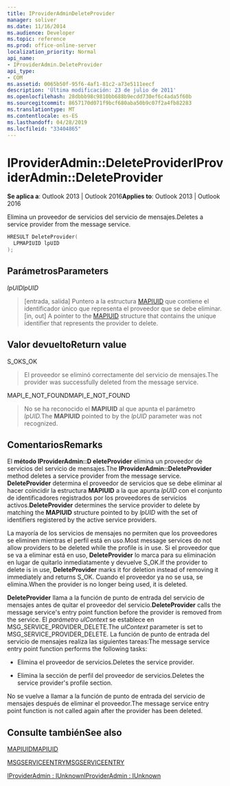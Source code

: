 ```yaml
---
title: IProviderAdminDeleteProvider
manager: soliver
ms.date: 11/16/2014
ms.audience: Developer
ms.topic: reference
ms.prod: office-online-server
localization_priority: Normal
api_name:
- IProviderAdmin.DeleteProvider
api_type:
- COM
ms.assetid: 0065b50f-95f6-4af1-81c2-a73e5111eecf
description: 'Última modificación: 23 de julio de 2011'
ms.openlocfilehash: 28dbbb98c9810bb688b9ecdd730ef6c4ada5f60b
ms.sourcegitcommit: 8657170d071f9bcf680aba50b9c07f2a4fb82283
ms.translationtype: MT
ms.contentlocale: es-ES
ms.lasthandoff: 04/28/2019
ms.locfileid: "33404865"
---
```

# <a name="iprovideradmindeleteprovider"></a><span data-ttu-id="1f0bd-103">IProviderAdmin::DeleteProvider</span><span class="sxs-lookup"><span data-stu-id="1f0bd-103">IProviderAdmin::DeleteProvider</span></span>

  
  
<span data-ttu-id="1f0bd-104">**Se aplica a**: Outlook 2013 | Outlook 2016</span><span class="sxs-lookup"><span data-stu-id="1f0bd-104">**Applies to**: Outlook 2013 | Outlook 2016</span></span> 
  
<span data-ttu-id="1f0bd-105">Elimina un proveedor de servicios del servicio de mensajes.</span><span class="sxs-lookup"><span data-stu-id="1f0bd-105">Deletes a service provider from the message service.</span></span>
  
```cpp
HRESULT DeleteProvider(
  LPMAPIUID lpUID
);
```

## <a name="parameters"></a><span data-ttu-id="1f0bd-106">Parámetros</span><span class="sxs-lookup"><span data-stu-id="1f0bd-106">Parameters</span></span>

 <span data-ttu-id="1f0bd-107">_lpUID_</span><span class="sxs-lookup"><span data-stu-id="1f0bd-107">_lpUID_</span></span>
  
> <span data-ttu-id="1f0bd-108">[entrada, salida] Puntero a la estructura [MAPIUID](mapiuid.md) que contiene el identificador único que representa el proveedor que se debe eliminar.</span><span class="sxs-lookup"><span data-stu-id="1f0bd-108">[in, out] A pointer to the [MAPIUID](mapiuid.md) structure that contains the unique identifier that represents the provider to delete.</span></span> 
    
## <a name="return-value"></a><span data-ttu-id="1f0bd-109">Valor devuelto</span><span class="sxs-lookup"><span data-stu-id="1f0bd-109">Return value</span></span>

<span data-ttu-id="1f0bd-110">S_OK</span><span class="sxs-lookup"><span data-stu-id="1f0bd-110">S_OK</span></span> 
  
> <span data-ttu-id="1f0bd-111">El proveedor se eliminó correctamente del servicio de mensajes.</span><span class="sxs-lookup"><span data-stu-id="1f0bd-111">The provider was successfully deleted from the message service.</span></span>
    
<span data-ttu-id="1f0bd-112">MAPI_E_NOT_FOUND</span><span class="sxs-lookup"><span data-stu-id="1f0bd-112">MAPI_E_NOT_FOUND</span></span> 
  
> <span data-ttu-id="1f0bd-113">No se ha reconocido el **MAPIUID** al que apunta el parámetro _lpUID._</span><span class="sxs-lookup"><span data-stu-id="1f0bd-113">The **MAPIUID** pointed to by the  _lpUID_ parameter was not recognized.</span></span> 
    
## <a name="remarks"></a><span data-ttu-id="1f0bd-114">Comentarios</span><span class="sxs-lookup"><span data-stu-id="1f0bd-114">Remarks</span></span>

<span data-ttu-id="1f0bd-115">El **método IProviderAdmin::D eleteProvider** elimina un proveedor de servicios del servicio de mensajes.</span><span class="sxs-lookup"><span data-stu-id="1f0bd-115">The **IProviderAdmin::DeleteProvider** method deletes a service provider from the message service.</span></span> <span data-ttu-id="1f0bd-116">**DeleteProvider** determina el proveedor de servicios que se debe eliminar al hacer coincidir la estructura **MAPIUID** a la que apunta  _lpUID_ con el conjunto de identificadores registrados por los proveedores de servicios activos.</span><span class="sxs-lookup"><span data-stu-id="1f0bd-116">**DeleteProvider** determines the service provider to delete by matching the **MAPIUID** structure pointed to by  _lpUID_ with the set of identifiers registered by the active service providers.</span></span> 
  
<span data-ttu-id="1f0bd-117">La mayoría de los servicios de mensajes no permiten que los proveedores se eliminen mientras el perfil está en uso.</span><span class="sxs-lookup"><span data-stu-id="1f0bd-117">Most message services do not allow providers to be deleted while the profile is in use.</span></span> <span data-ttu-id="1f0bd-118">Si el proveedor que se va a eliminar está en uso, **DeleteProvider** lo marca para su eliminación en lugar de quitarlo inmediatamente y devuelve S_OK.</span><span class="sxs-lookup"><span data-stu-id="1f0bd-118">If the provider to delete is in use, **DeleteProvider** marks it for deletion instead of removing it immediately and returns S_OK.</span></span> <span data-ttu-id="1f0bd-119">Cuando el proveedor ya no se usa, se elimina.</span><span class="sxs-lookup"><span data-stu-id="1f0bd-119">When the provider is no longer being used, it is deleted.</span></span> 
  
 <span data-ttu-id="1f0bd-120">**DeleteProvider** llama a la función de punto de entrada del servicio de mensajes antes de quitar el proveedor del servicio.</span><span class="sxs-lookup"><span data-stu-id="1f0bd-120">**DeleteProvider** calls the message service's entry point function before the provider is removed from the service.</span></span> <span data-ttu-id="1f0bd-121">El  _parámetro ulContext_ se establece en MSG_SERVICE_PROVIDER_DELETE.</span><span class="sxs-lookup"><span data-stu-id="1f0bd-121">The  _ulContext_ parameter is set to MSG_SERVICE_PROVIDER_DELETE.</span></span> <span data-ttu-id="1f0bd-122">La función de punto de entrada del servicio de mensajes realiza las siguientes tareas:</span><span class="sxs-lookup"><span data-stu-id="1f0bd-122">The message service entry point function performs the following tasks:</span></span> 
  
- <span data-ttu-id="1f0bd-123">Elimina el proveedor de servicios.</span><span class="sxs-lookup"><span data-stu-id="1f0bd-123">Deletes the service provider.</span></span>
    
- <span data-ttu-id="1f0bd-124">Elimina la sección de perfil del proveedor de servicios.</span><span class="sxs-lookup"><span data-stu-id="1f0bd-124">Deletes the service provider's profile section.</span></span>
    
<span data-ttu-id="1f0bd-125">No se vuelve a llamar a la función de punto de entrada del servicio de mensajes después de eliminar el proveedor.</span><span class="sxs-lookup"><span data-stu-id="1f0bd-125">The message service entry point function is not called again after the provider has been deleted.</span></span>
  
## <a name="see-also"></a><span data-ttu-id="1f0bd-126">Consulte también</span><span class="sxs-lookup"><span data-stu-id="1f0bd-126">See also</span></span>



[<span data-ttu-id="1f0bd-127">MAPIUID</span><span class="sxs-lookup"><span data-stu-id="1f0bd-127">MAPIUID</span></span>](mapiuid.md)
  
[<span data-ttu-id="1f0bd-128">MSGSERVICEENTRY</span><span class="sxs-lookup"><span data-stu-id="1f0bd-128">MSGSERVICEENTRY</span></span>](msgserviceentry.md)
  
[<span data-ttu-id="1f0bd-129">IProviderAdmin : IUnknown</span><span class="sxs-lookup"><span data-stu-id="1f0bd-129">IProviderAdmin : IUnknown</span></span>](iprovideradminiunknown.md)

